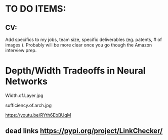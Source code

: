 # TO DO ITEMS: 

 

## CV: 

Add specifics to my jobs, team size, specific deliverables (eg. patents, # of images ). Probably will be more clear once you go though the Amazon interview prep. 



# Depth/Width Tradeoffs in Neural Networks

Width.of.Layer.jpg


sufficiency.of.arch.jpg


https://youtu.be/RYth6EbBUqM

## dead links https://pypi.org/project/LinkChecker/